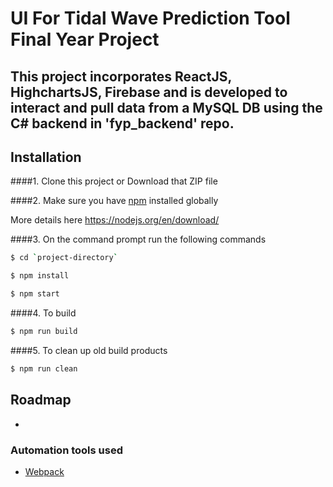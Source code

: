 # UI For Tidal Wave Prediction Tool Final Year Project
## This project incorporates ReactJS, HighchartsJS, Firebase and is developed to interact and pull data from a MySQL DB using the C# backend in 'fyp_backend' repo.


## Installation
####1. Clone this project or Download that ZIP file

####2.  Make sure you have [npm](https://www.npmjs.org/) installed globally

More details here
https://nodejs.org/en/download/

####3. On the command prompt run the following commands

```sh
$ cd `project-directory`
```
```sh
$ npm install
```
```sh
$ npm start
```

####4. To build
```sh
$ npm run build
```

####5. To clean up old build products
```sh
$ npm run clean
```

## Roadmap

-


### Automation tools used
- [Webpack](https://webpack.github.io/)
